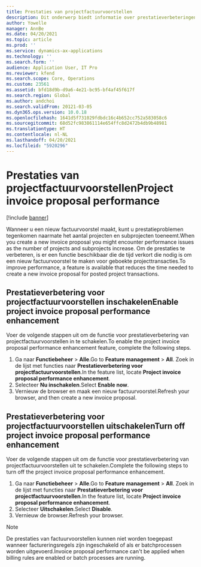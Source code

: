 ```yaml
---
title: Prestaties van projectfactuurvoorstellen
description: Dit onderwerp biedt informatie over prestatieverbeteringen voor projectfactuurvoorstellen.
author: Yowelle
manager: AnnBe
ms.date: 04/20/2021
ms.topic: article
ms.prod: ''
ms.service: dynamics-ax-applications
ms.technology: ''
ms.search.form: ''
audience: Application User, IT Pro
ms.reviewer: kfend
ms.search.scope: Core, Operations
ms.custom: 23561
ms.assetid: bfd18d9b-d9a6-4e21-bc95-bf4af45f617f
ms.search.region: Global
ms.author: andchoi
ms.search.validFrom: 20121-03-05
ms.dyn365.ops.version: 10.0.18
ms.openlocfilehash: 1641d5f731029fdbdc16c4b652cc752a583058c6
ms.sourcegitcommit: 68d52fc983861114e654ffc8d2472b4db9b48981
ms.translationtype: HT
ms.contentlocale: nl-NL
ms.lasthandoff: 04/20/2021
ms.locfileid: "5920296"
---
```

# <a name="project-invoice-proposal-performance"></a><span data-ttu-id="99094-103">Prestaties van projectfactuurvoorstellen</span><span class="sxs-lookup"><span data-stu-id="99094-103">Project invoice proposal performance</span></span>

[!include [banner](../includes/banner.md)]

<span data-ttu-id="99094-104">Wanneer u een nieuw factuurvoorstel maakt, kunt u prestatieproblemen tegenkomen naarmate het aantal projecten en subprojecten toeneemt.</span><span class="sxs-lookup"><span data-stu-id="99094-104">When you create a new invoice proposal you might encounter performance issues as the number of projects and subprojects increase.</span></span> <span data-ttu-id="99094-105">Om de prestaties te verbeteren, is er een functie beschikbaar die de tijd verkort die nodig is om een nieuw factuurvoorstel te maken voor geboekte projecttransacties.</span><span class="sxs-lookup"><span data-stu-id="99094-105">To improve performance, a feature is available that reduces the time needed to create a new invoice proposal for posted project transactions.</span></span>

## <a name="enable-project-invoice-proposal-performance-enhancement"></a><span data-ttu-id="99094-106">Prestatieverbetering voor projectfactuurvoorstellen inschakelen</span><span class="sxs-lookup"><span data-stu-id="99094-106">Enable project invoice proposal performance enhancement</span></span>
<span data-ttu-id="99094-107">Voer de volgende stappen uit om de functie voor prestatieverbetering van projectfactuurvoorstellen in te schakelen.</span><span class="sxs-lookup"><span data-stu-id="99094-107">To enable the project invoice proposal performance enhancement feature, complete the following steps.</span></span>

1.  <span data-ttu-id="99094-108">Ga naar **Functiebeheer** > **Alle**.</span><span class="sxs-lookup"><span data-stu-id="99094-108">Go to **Feature management** > **All**.</span></span> <span data-ttu-id="99094-109">Zoek in de lijst met functies naar **Prestatieverbetering voor projectfactuurvoorstellen**.</span><span class="sxs-lookup"><span data-stu-id="99094-109">In the feature list, locate **Project invoice proposal performance enhancement**.</span></span>
2.  <span data-ttu-id="99094-110">Selecteer **Nu inschakelen**.</span><span class="sxs-lookup"><span data-stu-id="99094-110">Select **Enable now**.</span></span>
3.  <span data-ttu-id="99094-111">Vernieuw de browser en maak een nieuw factuurvoorstel.</span><span class="sxs-lookup"><span data-stu-id="99094-111">Refresh your browser, and then create a new invoice proposal.</span></span>

## <a name="turn-off-project-invoice-proposal-performance-enhancement"></a><span data-ttu-id="99094-112">Prestatieverbetering voor projectfactuurvoorstellen uitschakelen</span><span class="sxs-lookup"><span data-stu-id="99094-112">Turn off project invoice proposal performance enhancement</span></span>
<span data-ttu-id="99094-113">Voer de volgende stappen uit om de functie voor prestatieverbetering van projectfactuurvoorstellen uit te schakelen.</span><span class="sxs-lookup"><span data-stu-id="99094-113">Complete the following steps to turn off the project invoice proposal performance enhancement.</span></span>

1.  <span data-ttu-id="99094-114">Ga naar **Functiebeheer** > **Alle**.</span><span class="sxs-lookup"><span data-stu-id="99094-114">Go to **Feature management** > **All**.</span></span> <span data-ttu-id="99094-115">Zoek in de lijst met functies naar **Prestatieverbetering voor projectfactuurvoorstellen**.</span><span class="sxs-lookup"><span data-stu-id="99094-115">In the feature list, locate **Project invoice proposal performance enhancement**.</span></span>
2.  <span data-ttu-id="99094-116">Selecteer **Uitschakelen**.</span><span class="sxs-lookup"><span data-stu-id="99094-116">Select **Disable**.</span></span>
3.  <span data-ttu-id="99094-117">Vernieuw de browser.</span><span class="sxs-lookup"><span data-stu-id="99094-117">Refresh your browser.</span></span>

> [!NOTE]
> <span data-ttu-id="99094-118">De prestaties van factuurvoorstellen kunnen niet worden toegepast wanneer factureringsregels zijn ingeschakeld of als er batchprocessen worden uitgevoerd.</span><span class="sxs-lookup"><span data-stu-id="99094-118">Invoice proposal performance can't be applied when billing rules are enabled or batch processes are running.</span></span>
